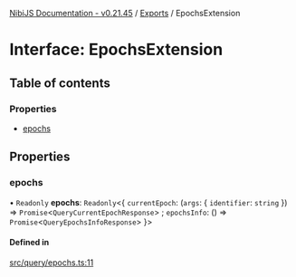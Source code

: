 [NibiJS Documentation - v0.21.45](../intro.md) / [Exports](../modules.md) / EpochsExtension

# Interface: EpochsExtension

## Table of contents

### Properties

- [epochs](EpochsExtension.md#epochs)

## Properties

### epochs

• `Readonly` **epochs**: `Readonly`<{ `currentEpoch`: (`args`: { `identifier`: `string` }) => `Promise`<`QueryCurrentEpochResponse`\> ; `epochsInfo`: () => `Promise`<`QueryEpochsInfoResponse`\> }\>

#### Defined in

[src/query/epochs.ts:11](https://github.com/NibiruChain/ts-sdk/blob/7891168/packages/nibijs/src/query/epochs.ts#L11)
